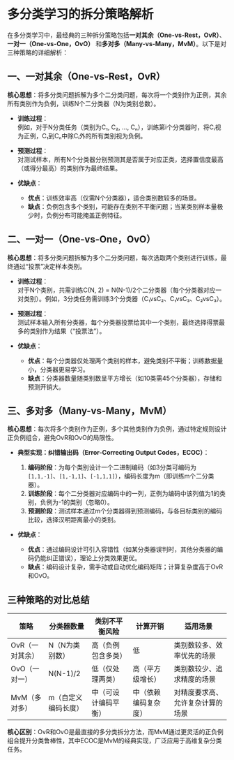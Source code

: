 # 多分类学习的拆分策略解析

在多分类学习中，最经典的三种拆分策略包括**一对其余（One-vs-Rest，OvR）**、**一对一（One-vs-One，OvO）** 和**多对多（Many-vs-Many，MvM）**。以下是对三种策略的详细解析：

## 一、一对其余（One-vs-Rest，OvR）

**核心思想**：将多分类问题拆解为多个二分类问题，每次将一个类别作为正例，其余所有类别作为负例，训练N个二分类器（N为类别总数）。

- **训练过程**：  
  例如，对于N分类任务（类别为C₁, C₂, ..., Cₙ），训练第i个分类器时，将Cᵢ视为正例，C₁到Cₙ中除Cᵢ外的所有类别视为负例。

- **预测过程**：  
  对测试样本，所有N个分类器分别预测其是否属于对应正类，选择置信度最高（或得分最高）的类别作为最终结果。

- **优缺点**：  
  - **优点**：训练效率高（仅需N个分类器），适合类别数较多的场景。  
  - **缺点**：负例包含多个类别，可能存在类别不平衡问题；当某类别样本量极少时，负例分布可能掩盖正例特征。

## 二、一对一（One-vs-One，OvO）

**核心思想**：将多分类问题拆解为多个二分类问题，每次选取两个类别进行训练，最终通过“投票”决定样本类别。

- **训练过程**：  
  对于N个类别，共需训练C(N, 2) = N(N-1)/2个二分类器（每个分类器对应一对类别）。例如，3分类任务需训练3个分类器（C₁vsC₂、C₁vsC₃、C₂vsC₃）。

- **预测过程**：  
  测试样本输入所有分类器，每个分类器投票给其中一个类别，最终选择得票最多的类别作为结果（“投票法”）。

- **优缺点**：  
  - **优点**：每个分类器仅处理两个类别的样本，避免类别不平衡；训练数据量小，分类器更易学习。  
  - **缺点**：分类器数量随类别数呈平方增长（如10类需45个分类器），存储和预测开销大。

## 三、多对多（Many-vs-Many，MvM）

**核心思想**：每次将多个类别作为正例，多个其他类别作为负例，通过特定规则设计正负例组合，避免OvR和OvO的局限性。

- **典型实现：纠错输出码（Error-Correcting Output Codes，ECOC）**：  
  1. **编码阶段**：为每个类别设计一个二进制编码（如3分类可编码为`[1,1,-1]`、`[1,-1,1]`、`[-1,1,1]`），编码长度为m（即训练m个二分类器）。  
  2. **训练阶段**：每个二分类器对应编码中的一列，正例为编码中该列值为1的类别，负例为-1的类别（忽略0）。  
  3. **预测阶段**：测试样本通过m个分类器得到预测编码，与各目标类别的编码比较，选择汉明距离最小的类别。

- **优缺点**：  
  - **优点**：通过编码设计可引入容错性（如某分类器误判时，其他分类器的编码仍能纠正错误），理论上分类效果更优。  
  - **缺点**：编码设计复杂，需手动或自动优化编码矩阵；计算复杂度高于OvR和OvO。

## 三种策略的对比总结

| **策略**       | **分类器数量**       | **类别不平衡风险** | **计算开销**       | **适用场景**                     |  
|----------------|---------------------|------------------|-------------------|--------------------------------|  
| OvR（一对其余） | N（N为类别数）      | 高（负例包含多类） | 低                | 类别数较多、效率优先的场景       |  
| OvO（一对一）   | N(N-1)/2            | 低（仅处理两类）   | 高（平方级增长）   | 类别数较少、追求精度的场景       |  
| MvM（多对多）   | m（自定义编码长度） | 中（可设计编码平衡） | 中（依赖编码复杂度） | 对精度要求高、允许复杂计算的场景 |

**核心区别**：OvR和OvO是最直接的多分类拆分方法，而MvM通过更灵活的正负例组合提升分类鲁棒性，其中ECOC是MvM的经典实现，广泛应用于高维复杂分类任务。